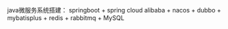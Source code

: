 java微服务系统搭建：
springboot + spring cloud alibaba + nacos + dubbo + mybatisplus + redis + rabbitmq + MySQL

